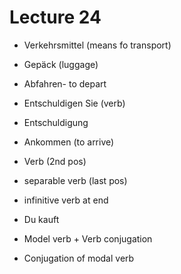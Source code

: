 # Lecture 24

- Verkehrsmittel (means fo transport)
- Gepäck (luggage)
- Abfahren- to depart
- Entschuldigen Sie (verb)
- Entschuldigung
- Ankommen (to arrive)


- Verb (2nd pos) 
- separable verb (last pos)
- infinitive verb at end


- Du kauft
- Model verb + Verb conjugation
- Conjugation of modal verb
